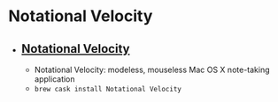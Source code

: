 # Notational Velocity
- [Notational Velocity](http://notational.net/)
  - 
  - Notational Velocity: modeless, mouseless Mac OS X note-taking application
  - `brew cask install Notational Velocity`
